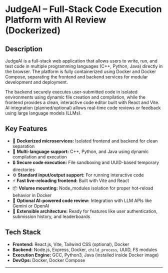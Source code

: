# JudgeAI – Full-Stack Code Execution Platform with AI Review (Dockerized)

## Description

JudgeAI is a full-stack web application that allows users to write, run, and test code in multiple programming languages (C++, Python, Java) directly in the browser. The platform is fully containerized using Docker and Docker Compose, separating the frontend and backend services for modular development and deployment.

The backend securely executes user-submitted code in isolated environments using dynamic file creation and compilation, while the frontend provides a clean, interactive code editor built with React and Vite. AI integration (planned/optional) allows real-time code reviews or feedback using large language models (LLMs).

## Key Features

- 🐳 **Dockerized microservices:** Isolated frontend and backend for clean separation  
- 🧠 **Multi-language support:** C++, Python, and Java using dynamic compilation and execution  
- 🔒 **Secure code execution:** File sandboxing and UUID-based temporary directories  
- ⚙️ **Standard input/output support:** For running interactive code  
- ⚡ **Fast live-reloading frontend:** Built with Vite and React  
- 📦 **Volume mounting:** Node_modules isolation for proper hot-reload behavior in Docker  
- 🤖 **Optional AI-powered code review:** Integration with LLM APIs like Gemini or OpenAI  
- 📂 **Extensible architecture:** Ready for features like user authentication, submission history, and leaderboards  

## Tech Stack

- **Frontend:** React.js, Vite, Tailwind CSS (optional), Docker  
- **Backend:** Node.js, Express, Docker, `child_process`, UUID, FS modules  
- **Execution Engine:** GCC, Python3, Java (installed inside Docker image)  
- **DevOps:** Docker, Docker Compose  

---
